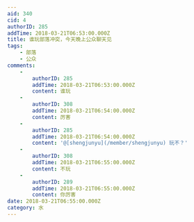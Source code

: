 ```yaml
---
aid: 340
cid: 4
authorID: 285
addTime: 2018-03-21T06:53:00.000Z
title: 谁玩部落冲突，今天晚上公众聊天见
tags:
    - 部落
    - 公众
comments:
    -
        authorID: 285
        addTime: 2018-03-21T06:53:00.000Z
        content: 谁玩
    -
        authorID: 308
        addTime: 2018-03-21T06:54:00.000Z
        content: 厉害
    -
        authorID: 285
        addTime: 2018-03-21T06:54:00.000Z
        content: '@[shengjunyu](/member/shengjunyu) 玩不？'
    -
        authorID: 308
        addTime: 2018-03-21T06:55:00.000Z
        content: 不玩
    -
        authorID: 289
        addTime: 2018-03-21T06:55:00.000Z
        content: 你厉害
date: 2018-03-21T06:55:00.000Z
category: 水
---
```



